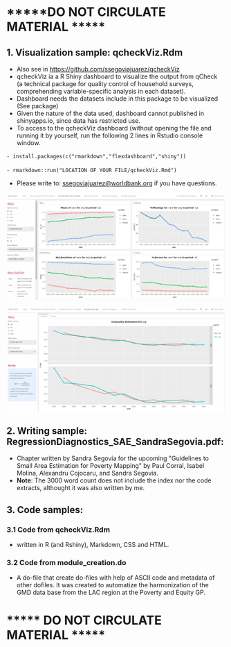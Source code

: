# *****DO NOT CIRCULATE MATERIAL *****

## 1. Visualization sample: qcheckViz.Rdm   
   - Also see in https://github.com/ssegoviajuarez/qcheckViz
   - qcheckViz ia a R Shiny dashboard to visualize the output from qCheck (a technical package for quality control of household surveys, comprehending variable-specific analysis in each dataset).
   - Dashboard needs the datasets include in this package to be visualized (See package)
   - Given the nature of the data used, dashboard cannot published in shinyapps.io, since data has restricted use.
   - To access to the qcheckViz dashboard (without opening the file and running it by yourself, run the following 2 lines in Rstudio console window.
        
	- install.packages(c("rmarkdown","flexdashboard","shiny"))
	
	- rmarkdown::run("LOCATION OF YOUR FILE/qcheckViz.Rmd")
   
   - Please write to: ssegoviajuarez@worldbank.org if you have questions.
   
   
![Basic Analysis](images/basic.png)

![Indicators](images/indi.png)
   

## 2. Writing sample: RegressionDiagnostics_SAE_SandraSegovia.pdf: 
  - Chapter written by Sandra Segovia for the upcoming "Guidelines to Small Area Estimation for Poverty Mapping" 
    by Paul Corral, Isabel Molina, Alexandru Cojocaru, and Sandra Segovia.
   - **Note**: The 3000 word count does not include the index nor the code extracts, althought it was also written by me.

## 3. Code samples:
   ### 3.1 Code from qcheckViz.Rdm
   - written in R (and Rshiny), Markdown, CSS and HTML.
   ### 3.2 Code from module_creation.do
   - A do-file that create do-files with help of ASCII code and metadata of other dofiles. 
     It was created  to automatize the harmonization of the GMD data base
     from the LAC region at the Poverty and Equity GP.

# ***** DO NOT CIRCULATE MATERIAL *****
